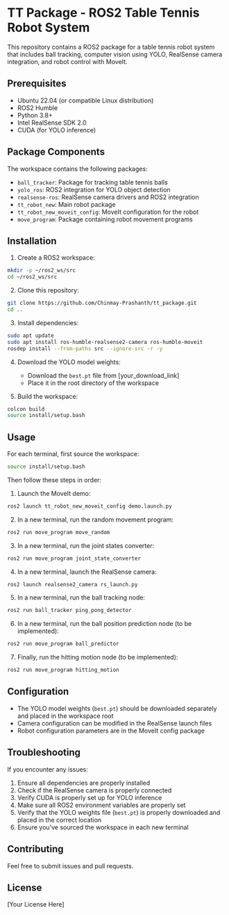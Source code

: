 # TT Package - ROS2 Table Tennis Robot System

This repository contains a ROS2 package for a table tennis robot system that includes ball tracking, computer vision using YOLO, RealSense camera integration, and robot control with MoveIt.

## Prerequisites

- Ubuntu 22.04 (or compatible Linux distribution)
- ROS2 Humble
- Python 3.8+
- Intel RealSense SDK 2.0
- CUDA (for YOLO inference)

## Package Components

The workspace contains the following packages:
- `ball_tracker`: Package for tracking table tennis balls
- `yolo_ros`: ROS2 integration for YOLO object detection
- `realsense-ros`: RealSense camera drivers and ROS2 integration
- `tt_robot_new`: Main robot package
- `tt_robot_new_moveit_config`: MoveIt configuration for the robot
- `move_program`: Package containing robot movement programs

## Installation

1. Create a ROS2 workspace:
```bash
mkdir -p ~/ros2_ws/src
cd ~/ros2_ws/src
```

2. Clone this repository:
```bash
git clone https://github.com/Chinmay-Prashanth/tt_package.git
cd ..
```

3. Install dependencies:
```bash
sudo apt update
sudo apt install ros-humble-realsense2-camera ros-humble-moveit
rosdep install --from-paths src --ignore-src -r -y
```

4. Download the YOLO model weights:
   - Download the `best.pt` file from [your_download_link]
   - Place it in the root directory of the workspace

5. Build the workspace:
```bash
colcon build
source install/setup.bash
```

## Usage

For each terminal, first source the workspace:
```bash
source install/setup.bash
```

Then follow these steps in order:

1. Launch the MoveIt demo:
```bash
ros2 launch tt_robot_new_moveit_config demo.launch.py
```

2. In a new terminal, run the random movement program:
```bash
ros2 run move_program move_random
```

3. In a new terminal, run the joint states converter:
```bash
ros2 run move_program joint_state_converter
```

4. In a new terminal, launch the RealSense camera:
```bash
ros2 launch realsense2_camera rs_launch.py
```

5. In a new terminal, run the ball tracking node:
```bash
ros2 run ball_tracker ping_pong_detector
```

6. In a new terminal, run the ball position prediction node (to be implemented):
```bash
ros2 run move_program ball_predictor
```

7. Finally, run the hitting motion node (to be implemented):
```bash
ros2 run move_program hitting_motion
```

## Configuration

- The YOLO model weights (`best.pt`) should be downloaded separately and placed in the workspace root
- Camera configuration can be modified in the RealSense launch files
- Robot configuration parameters are in the MoveIt config package

## Troubleshooting

If you encounter any issues:
1. Ensure all dependencies are properly installed
2. Check if the RealSense camera is properly connected
3. Verify CUDA is properly set up for YOLO inference
4. Make sure all ROS2 environment variables are properly set
5. Verify that the YOLO weights file (`best.pt`) is properly downloaded and placed in the correct location
6. Ensure you've sourced the workspace in each new terminal

## Contributing

Feel free to submit issues and pull requests.

## License

[Your License Here] 